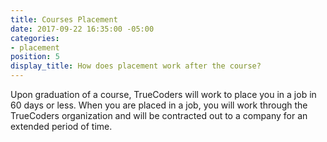 ```yaml
---
title: Courses Placement
date: 2017-09-22 16:35:00 -05:00
categories:
- placement
position: 5
display_title: How does placement work after the course?
---
```


Upon graduation of a course, TrueCoders will work to place you in a job in 60 days or less. When you are placed in a job, you will work through the TrueCoders organization and will be contracted out to a company for an extended period of time.